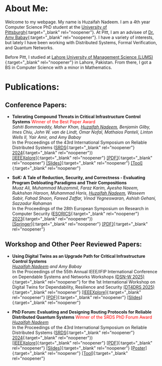 # About Me:
Welcome to my webpage. My name is Huzaifah Nadeem. I am a 4th year Computer Science PhD student at the [University of Pittsburgh](https://pitt.edu/){:target="_blank" rel="noopener"}. At Pitt, I am an advisee of [Dr. Amy Babay](https://sites.pitt.edu/~babay/){:target="_blank" rel="noopener"}. I have a variety of interests, but lately I have been working with Distributed Systems, Formal Verification, and Quantum Networks. 

Before Pitt, I studied at [Lahore University of Management Science (LUMS)](https://lums.edu.pk/){:target="_blank" rel="noopener"} in Lahore, Pakistan. From there, I got a BS in Computer Science with a minor in Mathematics.

# Publications:
## Conference Papers:
- **Tolerating Compound Threats in Critical Infrastructure Control Systems**<span style="color:red"> Winner of the Best Paper Award</span>   
_Sahiti Bommareddy, Maher Khan, <ins>Huzaifah Nadeem</ins>, Benjamin Gilby, Imes Chiu, John W. van de Lindt, Omar Nofal, Mathaios Panteli, Linton Wells II, Yair Amir, and Amy Babay_   
In the Proceedings of the 43rd International Symposium on Reliable Distributed Systems ([SRDS](https://srds-conference.org/){:target="_blank" rel="noopener"} [2024](https://srds-conference.org/2024/index.html){:target="_blank" rel="noopener"})   
[[IEEEXplore]](https://ieeexplore.ieee.org/document/10806616){:target="_blank" rel="noopener"} [[PDF]](https://sites.pitt.edu/~babay/pubs/srds24_compoundThreats.pdf){:target="_blank" rel="noopener"} [[Slides]](files/SRDS2024/compound-threats-slides.pptx){:target="_blank" rel="noopener"} [[Tool]](https://github.com/spire-resilient-systems/compound_threat_analyzer){:target="_blank" rel="noopener"}

- **SoK: A Tale of Reduction, Security, and Correctness - Evaluating Program Debloating Paradigms and Their Compositions**   
_Muaz Ali, Muhammad Muzammil, Faraz Karim, Ayesha Naeem, Rukhshan Haroon, Muhammad Haris, <ins>Huzaifah Nadeem</ins>, Waseem Sabir, Fahad Shaon, Fareed Zaffar, Vinod Yegneswaran, Ashish Gehani, Sazzadur Rahaman_   
In the Proceedings of the 28th European Symposium on Research in Computer Security ([ESORICS](https://link.springer.com/conference/esorics){:target="_blank" rel="noopener"} [2023](https://esorics2023.org/){:target="_blank" rel="noopener"})   
[[Springer]](https://doi.org/10.1007/978-3-031-51482-1_12){:target="_blank" rel="noopener"} [[PDF]](http://www.csl.sri.com/users/gehani/papers/ESORICS-2023.Debloat.pdf){:target="_blank" rel="noopener"}

## Workshop and Other Peer Reviewed Papers:
- **Using Digital Twins as an Upgrade Path for Critical Infrastructure Control Systems**   
_<ins>Huzaifah Nadeem</ins> and Amy Babay_   
In the Proceedings of the 55th Annual IEEE/IFIP International Conference on Dependable Systems and Networks Workshops [(DSN-W 2025)](https://dsn2025.github.io/){:target="_blank" rel="noopener"} for the 1st International Workshop on Digital Twins for Dependability, Resilience and Security [(DT4DRS 2025)](https://dt4drs2025.dieti.unina.it/){:target="_blank" rel="noopener"}
[[IEEEXplore]](https://ieeexplore.ieee.org/abstract/document/11071557){:target="_blank" rel="noopener"} [[PDF]](https://sites.pitt.edu/~babay/pubs/dt4drs25_upgrade.pdf){:target="_blank" rel="noopener"} [[Slides]](files/DSN2025/DT-workshop-paper-slides.pptx){:target="_blank" rel="noopener"}

- **PhD Forum: Evaluating and Designing Routing Protocols for Reliable Distributed Quantum Systems** <span style="color:red">Winner of the SRDS PhD Forum Award</span>   
_<ins>Huzaifah Nadeem</ins>_   
In the Proceedings of the 43rd International Symposium on Reliable Distributed Systems ([SRDS](https://srds-conference.org/){:target="_blank" rel="noopener"} [2024](https://srds-conference.org/2024/index.html){:target="_blank" rel="noopener"})   
[[IEEEXplore]](https://ieeexplore.ieee.org/document/10806507){:target="_blank" rel="noopener"} [[PDF]](files/tmp/phd-forum-paper.pdf){:target="_blank" rel="noopener"} [[Slides]](files/SRDS2024/phd-forum-slides.pptx){:target="_blank" rel="noopener"} [[Poster]](files/SRDS2024/phd-forum-poster.pdf){:target="_blank" rel="noopener"} [[Tool]](https://github.com/huzaifahnadeem/qnet-sim){:target="_blank" rel="noopener"}